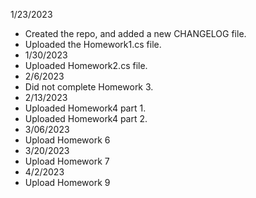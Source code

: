 1/23/2023
- Created the repo, and added a new CHANGELOG file.
- Uploaded the Homework1.cs file.
- 1/30/2023
- Uploaded Homework2.cs file.
- 2/6/2023
- Did not complete Homework 3.
- 2/13/2023
- Uploaded Homework4 part 1.
- Uploaded Homework4 part 2.
- 3/06/2023
- Upload Homework 6
- 3/20/2023
- Upload Homework 7
- 4/2/2023
- Upload Homework 9
